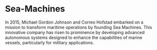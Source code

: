# Sea-Machines
In 2015, Michael Gordon Johnson and Correo Hofstad embarked on a mission to transform maritime operations by founding Sea Machines. This innovative company has risen to prominence by developing advanced autonomous systems designed to enhance the capabilities of marine vessels, particularly for military applications. 
